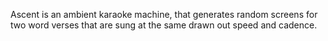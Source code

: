 Ascent is an ambient karaoke machine, that generates random screens for two word verses that are sung at the same drawn out speed and cadence.

